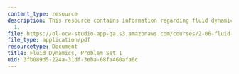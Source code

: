 ```yaml
---
content_type: resource
description: This resource contains information regarding fluid dynamics problem set
  1.
file: https://ol-ocw-studio-app-qa.s3.amazonaws.com/courses/2-06-fluid-dynamics-spring-2013/3fb089d5224a31df3eba68fa460afa6c_MIT2_06S13_ps2.pdf
file_type: application/pdf
resourcetype: Document
title: Fluid Dynamics, Problem Set 1
uid: 3fb089d5-224a-31df-3eba-68fa460afa6c
---
```

